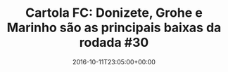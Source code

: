 ---
layout: post
title: "Cartola FC: Donizete, Grohe e Marinho são as principais baixas da rodada #30"
date: 2016-10-11T23:05:00+00:00
external_link: "http://globoesporte.globo.com/cartola-fc/noticia/2016/10/cartola-fc-donizete-grohe-e-marinho-sao-principais-baixas-da-rodada-30.html"
categories: news "globo.com"
---